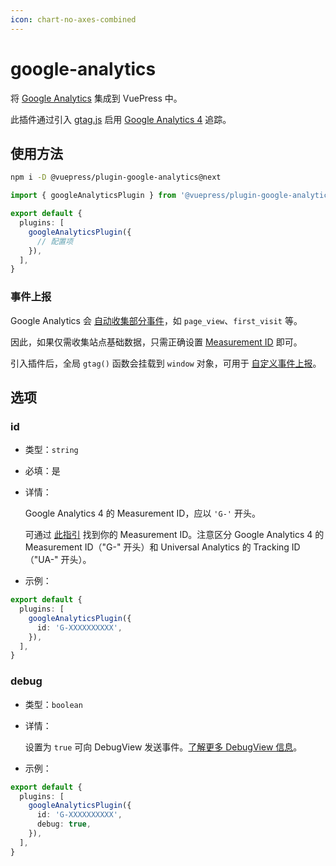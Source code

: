 ```yaml
---
icon: chart-no-axes-combined
---
```


# google-analytics

<NpmBadge package="@vuepress/plugin-google-analytics" />

将 [Google Analytics](https://analytics.google.com/) 集成到 VuePress 中。

此插件通过引入 [gtag.js](https://developers.google.com/analytics/devguides/collection/gtagjs) 启用 [Google Analytics 4](https://support.google.com/analytics/answer/10089681) 追踪。

## 使用方法

```bash
npm i -D @vuepress/plugin-google-analytics@next
```

```ts title=".vuepress/config.ts"
import { googleAnalyticsPlugin } from '@vuepress/plugin-google-analytics'

export default {
  plugins: [
    googleAnalyticsPlugin({
      // 配置项
    }),
  ],
}
```

### 事件上报

Google Analytics 会 [自动收集部分事件](https://support.google.com/analytics/answer/9234069)，如 `page_view`、`first_visit` 等。

因此，如果仅需收集站点基础数据，只需正确设置 [Measurement ID](#id) 即可。

引入插件后，全局 `gtag()` 函数会挂载到 `window` 对象，可用于 [自定义事件上报](https://developers.google.com/analytics/devguides/collection/ga4/events)。

## 选项

### id

- 类型：`string`
- 必填：是

- 详情：

  Google Analytics 4 的 Measurement ID，应以 `'G-'` 开头。

  可通过 [此指引](https://support.google.com/analytics/answer/9539598) 找到你的 Measurement ID。注意区分 Google Analytics 4 的 Measurement ID（"G-" 开头）和 Universal Analytics 的 Tracking ID（"UA-" 开头）。

- 示例：

```ts title=".vuepress/config.ts"
export default {
  plugins: [
    googleAnalyticsPlugin({
      id: 'G-XXXXXXXXXX',
    }),
  ],
}
```

### debug

- 类型：`boolean`
- 详情：

  设置为 `true` 可向 DebugView 发送事件。[了解更多 DebugView 信息](https://support.google.com/analytics/answer/7201382)。

- 示例：

```ts title=".vuepress/config.ts"
export default {
  plugins: [
    googleAnalyticsPlugin({
      id: 'G-XXXXXXXXXX',
      debug: true,
    }),
  ],
}
```
